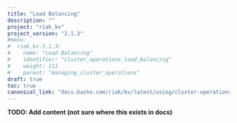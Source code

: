 ```yaml
---
title: "Load Balancing"
description: ""
project: "riak_kv"
project_version: "2.1.3"
#menu:
#  riak_kv-2.1.3:
#    name: "Load Balancing"
#    identifier: "cluster_operations_load_balancing"
#    weight: 111
#    parent: "managing_cluster_operations"
draft: true
toc: true
canonical_link: "docs.basho.com/riak/kv/latest/using/cluster-operations/load-balancing"
---
```


**TODO: Add content (not sure where this exists in docs)**
